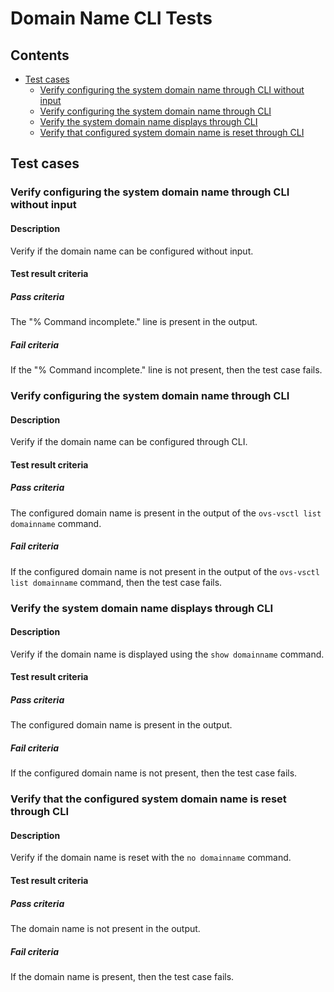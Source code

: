 # Domain Name CLI Tests


## Contents

- [Test cases](#test-cases)
  - [Verify configuring the system domain name through CLI without input](#verify-configuring-the-system-domain-name-through-cli-without-input)
  - [Verify configuring the system domain name through CLI](#verify-configuring-the-system-domain-name-through-cli)
  - [Verify the system domain name displays through CLI](#verify-the-system-domain-name-displays-through-cli)
  - [Verify that configured system domain name is reset through CLI](#verify-that-configured-system-domain-name-is-reset-through-cli)

## Test cases
### Verify configuring the system domain name through CLI without input
#### Description
Verify if the domain name can be configured without input.
#### Test result criteria
##### Pass criteria
The "% Command incomplete." line is present in the output.
##### Fail criteria
If the "% Command incomplete." line is not present, then the test case fails.


### Verify configuring the system domain name through CLI
#### Description
Verify if the domain name can be configured through CLI.
#### Test result criteria
##### Pass criteria
The configured domain name is present in the output of the `ovs-vsctl list domainname` command.
##### Fail criteria
If the configured domain name is not present in the output of the `ovs-vsctl list domainname` command, then the test case fails.


### Verify the system domain name displays through CLI
#### Description
Verify if the domain name is displayed using the `show domainname` command.
#### Test result criteria
##### Pass criteria
The configured domain name is present in the output.
##### Fail criteria
If the configured domain name is not present, then the test case fails.


### Verify that the configured system domain name is reset through CLI
#### Description
Verify if the domain name is reset with the `no domainname` command.
#### Test result criteria
##### Pass criteria
The domain name is not present in the output.
##### Fail criteria
If the domain name is present, then the test case fails.
